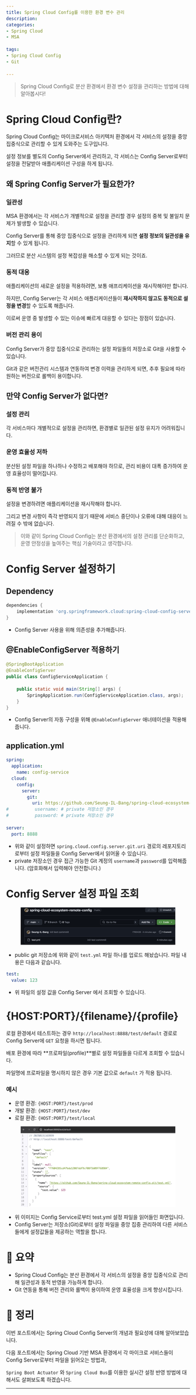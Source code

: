 ```yaml
---
title: Spring Cloud Config를 이용한 환경 변수 관리
description: 
categories:
- Spring Cloud
- MSA

tags:
- Spring Cloud Config
- Git

---
```


> Spring Cloud Config로 분산 환경에서 환경 변수 설정을 관리하는 방법에 대해 알아봅시다!

<!-- more -->

# Spring Cloud Config란?

Spring Cloud Config는 마이크로서비스 아키텍처 환경에서 각 서비스의 설정을 중앙 집중식으로 관리할 수 있게 도와주는 도구입니다.

설정 정보를 별도의 Config Server에서 관리하고, 각 서비스는 Config Server로부터 설정을 전달받아 애플리케이션 구성을 하게 됩니다.

## 왜 Spring Config Server가 필요한가?

### 일관성
MSA 환경에서는 각 서비스가 개별적으로 설정을 관리할 경우 설정의 중복 및 불일치 문제가 발생할 수 있습니다.

Config Server를 통해 중앙 집중식으로 설정을 관리하게 되면 **설정 정보의 일관성을 유지**할 수 있게 됩니다.

그러므로 분산 시스템의 설정 복잡성을 해소할 수 있게 되는 것이죠.

### 동적 대응

애플리케이션의 새로운 설정을 적용하려면, 보통 애프리케이션을 재시작해야만 합니다.

하지만, Config Server는 각 서비스 애플리케이션들이 **재시작하지 않고도 동적으로 설정을 변경**할 수 있도록 해줍니다.

이로써 운영 중 발생할 수 있는 이슈에 빠르게 대응할 수 있다는 장점이 있습니다.

### 버전 관리 용이

Config Server가 중앙 집중식으로 관리하는 설정 파일들의 저장소로 Git을 사용할 수 있습니다.

Git과 같은 버전관리 시스템과 연동하여 변경 이력을 관리하게 되면, 추후 필요에 따라 원하는 버전으로 롤백이 용이합니다.


## 만약 Config Server가 없다면?

### 설정 관리 

각 서비스마다 개별적으로 설정을 관리하면, 환경별로 일관된 설정 유지가 어려워집니다.

### 운영 효율성 저하

분산된 설정 파일을 하나하나 수정하고 배포해야 하므로, 관리 비용이 대폭 증가하여 운영 효율성이 떨어집니다.

### 동적 반영 불가

설정을 변경하려면 애플리케이션을 재시작해야 합니다.

그리고 변경 사항이 즉각 반영되지 않기 때문에 서비스 중단이나 오류에 대해 대응이 느려질 수 밖에 없습니다.


> 이와 같이 Spring Cloud Config는 분산 환경에서의 설정 관리를 단순화하고, 운영 안정성을 높여주는 핵심 기술이라고 생각합니다.

# Config Server 설정하기

## Dependency 
```groovy
dependencies {
	implementation 'org.springframework.cloud:spring-cloud-config-server'
}
```
- Config Server 사용을 위해 의존성을 추가해줍니다.

## @EnableConfigServer 적용하기
```java
@SpringBootApplication
@EnableConfigServer
public class ConfigServiceApplication {

	public static void main(String[] args) {
		SpringApplication.run(ConfigServiceApplication.class, args);
	}
}
```
- Config Server의 자동 구성을 위해 `@EnableConfigServer` 애너테이션을 적용해줍니다.

## application.yml

```yaml
spring:
  application:
    name: config-service
  cloud:
    config:
      server:
        git:
          uri: https://github.com/Seung-IL-Bang/spring-cloud-ecosystem-remote-config.git
#          username: # private 저장소인 경우
#          password: # private 저장소인 경우

server:
  port: 8888
```
- 위와 같이 설정하면 `spring.cloud.config.server.git.uri` 경로의 레포지토리로부터 설정 파일들을 Config Server에서 읽어올 수 있습니다.
- private 저장소인 경우 접근 가능한 Git 계정의 `username`과 `password`를 입력해줍니다. (암호화해서 입력해야 안전합니다.)

# Config Server 설정 파일 조회

<figure align="center">
<img src="/post_images/spring-cloud-side-project/config-server.png">
<figcaption></figcaption>
</figure>

- public git 저장소에 위와 같이 `test.yml` 파일 하나를 업로드 해놨습니다. 파일 내용은 다음과 같습니다.

```yaml
test:
  value: 123
```
- 위 파일의 설정 값을 Config Server 에서 조회할 수 있습니다.

# {HOST:PORT}/{filename}/{profile}

로컬 환경에서 테스트하는 경우 `http://localhost:8888/test/default` 경로로 Config Server에 `GET` 요청을 하시면 됩니다.

배포 환경에 따라 **프로파일(profile)**별로 설정 파일들을 다르게 조회할 수 있습니다.

파일명에 프로파일을 명시하지 않은 경우 기본 값으로 `default` 가 적용 됩니다.

### 예시
- 운영 환경: `{HOST:PORT}/test/prod`
- 개발 환경: `{HOST:PORT}/test/dev`
- 로컬 환경: `{HOST:PORT}/test/local`

<figure align="center">
<img src="/post_images/spring-cloud-side-project/config-server2.png">
<figcaption></figcaption>
</figure>


- 위 이미지는 Config Service로부터 test.yml 설정 파일을 읽어들인 화면입니다.
- Config Server는 저장소(Git)로부터 설정 파일을 중앙 집중 관리하여 다른 서비스들에게 설정값들을 제공하는 역할을 합니다.

# 📌 요약

- Spring Cloud Config는 분산 환경에서 각 서비스의 설정을 중앙 집중식으로 관리해 일관성과 동적 반영을 가능하게 합니다.
- Git 연동을 통해 버전 관리와 롤백이 용이하여 운영 효율성을 크게 향상시킵니다.

# 🚀 정리

이번 포스트에서는 Spring Cloud Config Server의 개념과 필요성에 대해 알아보았습니다.

다음 포스트에서는 Spring Cloud 기반 MSA 환경에서 각 마이크로 서비스들이 Config Server로부터 파일을 읽어오는 방법과,

`Spring Boot Actuator` 와 `Spring Cloud Bus`를 이용한 실시간 설정 반영 방법에 대해서도 살펴보도록 하겠습니다.



---
